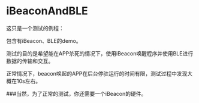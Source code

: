 # iBeaconAndBLE


这只是一个测试的例程：

包含有iBeacon、BLE的demo。

测试的目的是希望能在APP杀死的情况下，使用iBeacon唤醒程序并使用BLE进行数据的传输和交互。

正常情况下，beacon唤起的APP在后台停驻运行的时间有限，测试过程中发现大概在10s左右。

###当然，为了正常的测试，你还需要一个iBeacon的硬件。



